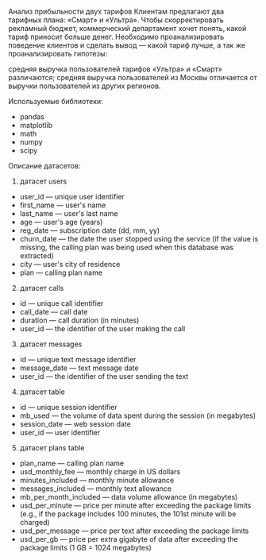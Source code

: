 Анализ прибыльности двух тарифов
Клиентам предлагают два тарифных плана: «Смарт» и «Ультра». Чтобы скорректировать рекламный бюджет, коммерческий департамент хочет понять, какой тариф приносит больше денег.
Необходимо проанализировать поведение клиентов и сделать вывод — какой тариф лучше, а так же проанализировать гипотезы:

средняя выручка пользователей тарифов «Ультра» и «Смарт» различаются;
средняя выручка пользователей из Москвы отличается от выручки пользователей из других регионов.


Используемые библиотеки:
- pandas
- matplotlib
- math
- numpy
- scipy

Описание датасетов:
1) датасет users
- user_id — unique user identifier
- first_name — user's name
- last_name — user's last name
- age — user's age (years)
- reg_date — subscription date (dd, mm, yy)
- churn_date — the date the user stopped using the service (if the value is missing, the calling plan was being used when this database was extracted)
- city — user's city of residence
- plan — calling plan name

2) датасет calls
- id — unique call identifier
- call_date — call date
- duration — call duration (in minutes)
- user_id — the identifier of the user making the call

3) датасет messages
- id — unique text message identifier
- message_date — text message date
- user_id — the identifier of the user sending the text

4) датасет table
- id — unique session identifier
- mb_used — the volume of data spent during the session (in megabytes)
- session_date — web session date
- user_id — user identifier

5) датасет plans table
- plan_name — calling plan name
- usd_monthly_fee — monthly charge in US dollars
- minutes_included — monthly minute allowance
- messages_included — monthly text allowance
- mb_per_month_included — data volume allowance (in megabytes)
- usd_per_minute — price per minute after exceeding the package limits (e.g., if the package includes 100 minutes, the 101st minute will be charged)
- usd_per_message — price per text after exceeding the package limits
- usd_per_gb — price per extra gigabyte of data after exceeding the package limits (1 GB = 1024 megabytes)
